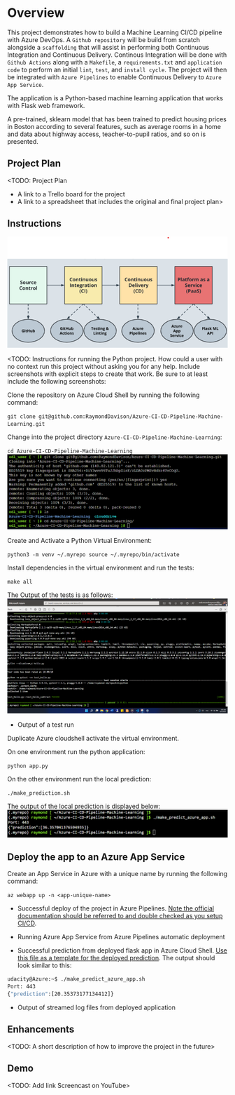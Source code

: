# Overview

This project demonstrates how to build a Machine Learning CI/CD pipeline with Azure DevOps. 
A `Github repository` will be build from scratch alongside a `scaffolding` that will assist in performing both Continuous Integration and Continuous Delivery. 
Continous Integration will be done with `Github Actions` along with a `Makefile`, a `requirements.txt` and `application code` to perform an initial `lint`, `test`, and `install cycle`. The project will then be integrated with `Azure Pipelines` to enable Continuous Delivery to `Azure App Service`.

The application is a Python-based machine learning application that works with Flask web framework. 

A pre-trained, sklearn model that has been trained to predict housing prices in Boston according to several features, such as average rooms in a home and data about highway access, teacher-to-pupil ratios, and so on is presented.


## Project Plan
<TODO: Project Plan

* A link to a Trello board for the project
* A link to a spreadsheet that includes the original and final project plan>

## Instructions

![alt](https://github.com/RaymondDavison/Azure-CI-CD-Pipeline-Machine-Learning/blob/main/screenshots/0.1-Architectural%20Diagram.png)

<TODO:  Instructions for running the Python project.  How could a user with no context run this project without asking you for any help.  Include screenshots with explicit steps to create that work. Be sure to at least include the following screenshots:

Clone the repository on Azure Cloud Shell by running the following command:

`git clone git@github.com:RaymondDavison/Azure-CI-CD-Pipeline-Machine-Learning.git`

Change into the project directory `Azure-CI-CD-Pipeline-Machine-Learning`:

`cd Azure-CI-CD-Pipeline-Machine-Learning`
![alt](https://github.com/RaymondDavison/Azure-CI-CD-Pipeline-Machine-Learning/blob/main/screenshots/Screenshot%20project%20clone%20from%20Azure%20Cloud%20Shell%202022-10-02%20112312.png)

Create and Activate a Python Virtual Environment:

`python3 -m venv ~/.myrepo
 source ~/.myrepo/bin/activate`

Install dependencies in the virtual environment and run the tests:

`make all`

The Output of the tests is as follows:
![alt](https://github.com/RaymondDavison/Azure-CI-CD-Pipeline-Machine-Learning/blob/main/screenshots/2.%20make%20all%20passed%20Screenshot%202022-10-05%20091846.png)
* Output of a test run

Duplicate Azure cloudshell activate the virtual environment.

On one environment run the python application:

`python app.py`

On the other environment run the local prediction:

`./make_prediction.sh`

The output of the local prediction is displayed below:
![alt](https://github.com/RaymondDavison/Azure-CI-CD-Pipeline-Machine-Learning/blob/main/screenshots/make_predict_azure_app.sh%20result%20Screenshot%202022-10-05%20093600.png)

## Deploy the app to an Azure App Service

Create an App Service in Azure with a unique name by running the following command:

`az webapp up -n <app-unique-name>`

* Successful deploy of the project in Azure Pipelines.  [Note the official documentation should be referred to and double checked as you setup CI/CD](https://docs.microsoft.com/en-us/azure/devops/pipelines/ecosystems/python-webapp?view=azure-devops).

* Running Azure App Service from Azure Pipelines automatic deployment

* Successful prediction from deployed flask app in Azure Cloud Shell.  [Use this file as a template for the deployed prediction](https://github.com/udacity/nd082-Azure-Cloud-DevOps-Starter-Code/blob/master/C2-AgileDevelopmentwithAzure/project/starter_files/flask-sklearn/make_predict_azure_app.sh).
The output should look similar to this:

```bash
udacity@Azure:~$ ./make_predict_azure_app.sh
Port: 443
{"prediction":[20.35373177134412]}
```

* Output of streamed log files from deployed application

> 

## Enhancements

<TODO: A short description of how to improve the project in the future>

## Demo 

<TODO: Add link Screencast on YouTube>


